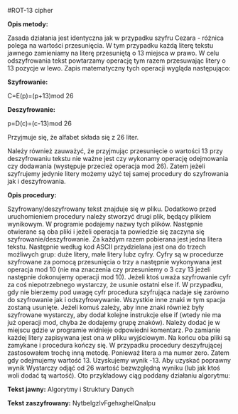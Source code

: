 #ROT-13 cipher


__Opis metody:__ 

Zasada działania jest identyczna jak w przypadku szyfru Cezara - różnica polega na wartości przesunięcia. W tym przypadku każdą literę tekstu jawnego zamieniamy na literę przesuniętą o 13 miejsca w prawo. W celu odszyfrowania tekst powtarzamy operację tym razem przesuwając litery o 13 pozycje w lewo.
Zapis matematyczny tych operacji wygląda następująco:

__Szyfrowanie:__

C=E(p)=(p+13)mod 26

__Deszyfrowanie:__

p=D(c)=(c-13)mod 26

Przyjmuje się, że alfabet składa się z 26 liter.

Należy również zauważyć, że przyjmując przesunięcie o wartości 13 przy deszyfrowaniu tekstu nie ważne jest czy wykonamy operację odejmowania czy dodawania (występuje przecież operacja mod 26). Zatem jeżeli szyfrujemy jedynie litery możemy użyć tej samej procedury do szyfrowania jak i deszyfrowania.

__Opis procedury:__

Szyfrowany/deszyfrowany tekst znajduje się w pliku. Dodatkowo przed uruchomieniem procedury należy stworzyć drugi plik, będący plikiem wynikowym. W programie podajemy nazwy tych plików. Następnie otwierane są oba pliki i jeżeli operacja ta powiedzie się zaczyna się szyfrowanie/deszyfrowanie. Za każdym razem pobierana jest jedna litera tekstu. Następnie według kod ASCII przydzielana jest ona do trzech możliwych grup: duże litery, małe litery lubz cyfry. Cyfry są w procedurze szyfrowane za pomocą przesunięcia o trzy a następnie wykonywana jest operacja mod 10 (nie ma znaczenia czy przesuniemy o 3 czy 13 jeżeli następnie dokonujemy operacji mod 10). Jeżeli ktoś uważa szyfrowanie cyfr za coś niepotrzebnego wystarczy, że usunie ostatni else if. W przypadku, gdy nie bierzemy pod uwagę cyfr procedura szyfrująca nadaje się zarówno do szyfrowanie jak i odszyfrowywanie. Wszystkie inne znaki w tym spacja zostaną usunięte. Jeżeli komuś zależy, aby inne znaki również były szyfrowane wystarczy, aby dodał kolejne instrukcje else if (wtedy nie ma już operacji mod, chyba że dodajemy grupę znaków). Należy dodać je w miejscu gdzie w programie widnieje odpowiedni komentarz. Po zamianie każdej litery zapisywana jest ona w pliku wyjściowym. Na końcu oba pliki są zamykane i procedura kończy się.
W przypadku procedury deszyfrującej zastosowałem trochę inną metodę. Ponieważ litera a ma numer zero. Zatem gdy odejmujemy wartość 13. Uzyskujemy wynik -13. Aby uzyskać poprawny wynik Wystarczy odjąć od 26 wartość bezwzględną wyniku (lub jak ktoś woli dodać tą wartość).
Oto przykładowy ciąg poddany działaniu algorytmu:

__Tekst jawny:__ Algorytmy i Struktury Danych

__Tekst zaszyfrowany:__ NytbelgzlvFgehxghelQnalpu 